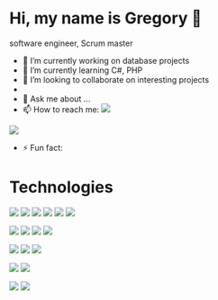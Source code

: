 #  Hi, my name is Gregory 👋

software engineer, Scrum master

<!--
**kniadziu/kniadziu** is a ✨ _special_ ✨ repository because its `README.md` (this file) appears on your GitHub profile.

Here are some ideas to get you started:
-->

- 🔭 I’m currently working on database projects 
- 🌱 I’m currently learning C#, PHP
- 👯 I’m looking to collaborate on interesting projects
- 
- 💬 Ask me about ...
- 📫 How to reach me: <img src="https://img.shields.io/badge/-Gmail-c14438?style=flat-square&amp;logo=Gmail&amp;logoColor=white&amp;link=kniadziu@gmail.com">
 <img src="https://img.shields.io/badge/-Gmail-c14438?style=flat-square&logo=Gmail&logoColor=white&link=kniadziu@gmail.com">

- ⚡ Fun fact: 

# Technologies
<img src= "https://img.shields.io/badge/-Java-red?style=plastic&logo=Java"> <img src= "https://img.shields.io/badge/-C Sharp-black?style=plastic&logo=csharp"> <img src= "https://img.shields.io/badge/-SQL-yellow?style=plastic&logo=microsoftsqlserver"> <img src= "https://img.shields.io/badge/-Hibernate-yellowgreen">  <img src= "https://img.shields.io/badge/-Python-yellow?style=plastic&logo=python">  <img src= "https://img.shields.io/badge/-C++-green?style=plastic&logo=cplusplus"> 

<img src= "https://img.shields.io/badge/-npm-black?style=plastic&logo=npm"> <img src= "https://img.shields.io/badge/-Maven-red?style=plastic&logo=apachemaven"> <img src= "https://img.shields.io/badge/-Travis-orange?style=plastic&logo=Travis"> <img src= "https://img.shields.io/badge/-GIT-brown?style=plastic&logo=GitHub"> 


 <img src="https://img.shields.io/badge/-HTML5-lightgray?style=plastic&logo=Html5"> <img src= "https://img.shields.io/badge/-CSS3-yellow?style=plastic&logo=CSS3"> <img src="https://img.shields.io/badge/-Vue.js-blue?style=plastic&logo=Vue.js">

<img src= "https://img.shields.io/badge/-CLIPPER-black"> <img src= "https://img.shields.io/badge/-Turbo Pascal-orange">

<img src= "https://img.shields.io/badge/-VBA-yellow"> <img src="https://img.shields.io/badge/-SAP-red?style=plastic&logo=sap"> 

